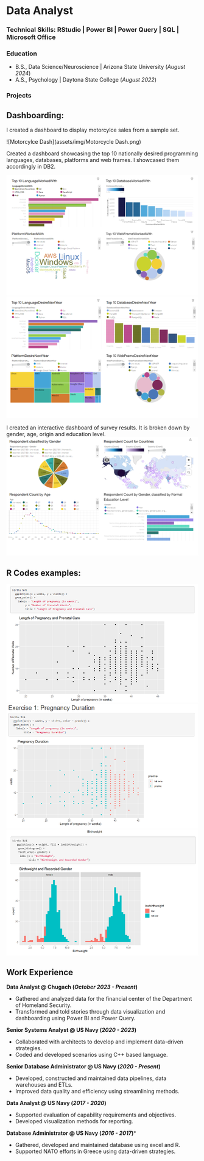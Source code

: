 # Data Analyst

### Technical Skills: RStudio | Power BI | Power Query | SQL | Microsoft Office 

### Education 
- B.S., Data Science/Neuroscience | Arizona State University (_August 2024_)
- A.S., Psychology | Daytona State College (_August 2022_)



### Projects

## Dashboarding:

I created a dashboard to display motorcylce sales from a sample set. 

![Motorcylce Dash](assets/img/Motorcycle Dash.png)

Created a dashboard showcasing the top 10 nationally desired programming languages, databases, platforms and web frames. I showcased them accordingly in DB2.

![Dash1](/assets/img/Dash1.png)
![Dash](/assets/img/Dash.png)

I created an interactive dashboard of survey results. It is broken down by gender, age, origin and education level.
![Dash2](assets/img/Dash2.png)




## R Codes examples:

![RCode3](/assets/img/RCode3.png)
![RCode5](assets/img/RCode5.png)
![RCode6](/assets/img/RCode6.png)




## Work Experience 
**Data Analyst @ Chugach (_October 2023 - Present_)**
 - Gathered and analyzed data for the financial center of the Department of Homeland Security.
 - Transformed and told stories through data visualization and dashboarding using Power BI and Power Query.

**Senior Systems Analyst @ US Navy (_2020 - 2023_)**
 - Collaborated with architects to develop and implement data-driven strategies.
 - Coded and developed scenarios using C++ based language. 

**Senior Database Administrator @ US Navy (_2020 - Present_)**
 - Developed, constructed and maintained data pipelines, data warehouses and ETLs.
 - Improved data quality and efficiency using streamlining methods. 

**Data Analyst @ US Navy (_2017 - 2020_)**
  - Supported evaluation of capability requirements and objectives.
  - Developed visualization methods for reporting. 

**Database Administrator @ US Navy (_2016 - 2017_)***
  - Gathered, developed and maintained database using excel and R.
  - Supported NATO efforts in Greece using data-driven strategies.

